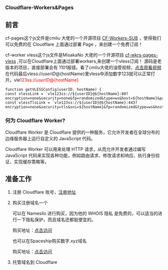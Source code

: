 ### Cloudflare-Workers&Pages

## 前言

cf-pages这个js文件是cmliu 大佬的一个开源项目 [CF-Workers-SUB](https://github.com/cmliu/CF-Workers-SUB) ，使得我们可以免费的在 Cloudflare 上面通过部署 Page ，来创建一个免费订阅！

cf-worker vless这个js文件是MisakaNo 大佬的一个开源项目 [ cf-wkrs-pages-vless](https://github.com/Misaka-blog/cf-wkrs-pages-vless) ,可以在Cloudflare上面通过部署workers,来创建一个vless订阅！
源码是老版本的项目，直接部署会有 1101报错。看了cmliu大佬的油管视频，[点击观看视频](https://youtu.be/FE_gJrk2sSc?si=Vl0AtghlyoyIoNhI)
在代码最后vless://${userID}@${hostName}里vless中添加数字123就可以正常打开。vle<span style="color:red;">123<span>ss://${userID}@${hostName}

```
function getVLESSConfig(userID, hostName) {
const vlessLink = `vle123ss://${userID}@${hostName}:80?encryption=none&security=none&fp=randomized&type=ws&host=${hostName}&path=%2F%3Fed%3D2048#${hostName}`
const vlessTlsLink = `vle123ss://${userID}@${hostName}:443?encryption=none&security=tls&sni=${hostName}&fp=randomized&type=ws&host=${hostName}&path=%2F%3Fed%3D2048#${hostName}`
```
### 何为 Cloudflare Worker?

Cloudflare Worker 是 Cloudflare 提供的一种服务，它允许开发者在全球分布的边缘服务器上运行自定义的 JavaScript 代码。

Cloudflare Worker 可以用来处理 HTTP 请求，从而允许开发者通过编写 JavaScript 代码来实现各种功能，例如路由请求、修改请求和响应、执行身份验证、实现缓存策略等。

## 准备工作

1. 注册 Cloudflare 账号，[注册地址](https://dash.cloudflare.com/sign-up)

2. 购买注册域名一个

   可以在 Namesilo 进行购买，因为他的 WHOIS 隐私 是免费的，可以适当的进行一下隐私保护，而且域名还都挺便宜的。

   购买地址：[点击访问](https://www.namesilo.com/)

   也可以在Spaceship购买数字.xyz域名

   购买地址：[点击访问](https://www.spaceship.com/)

3. 托管域名到 Cloudflare
